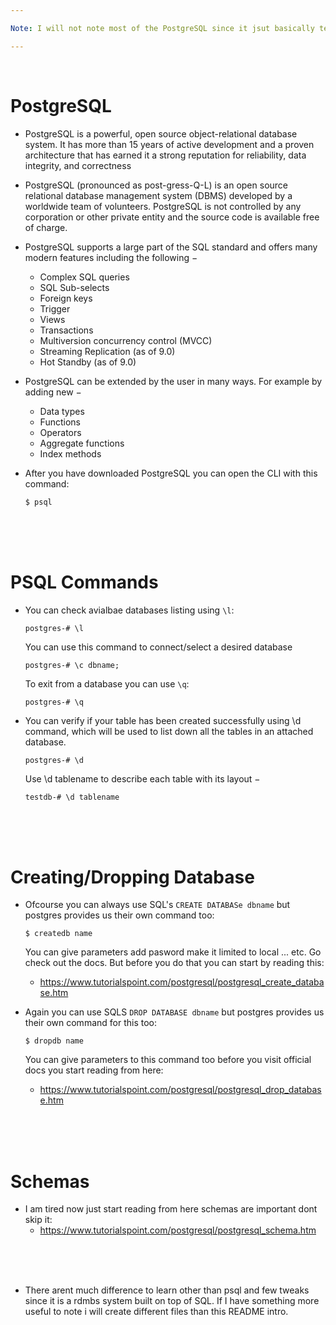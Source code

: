 ```yaml
---

Note: I will not note most of the PostgreSQL since it jsut basically teaches you SQL. You can view my [SQL notes here](https://github.com/demirantay/notebook/tree/master/compsci/web-backend/sql) . I will mostly note the little tweaks I need to learn for using PostgreSQL

---
```


<br>

# PostgreSQL

- PostgreSQL is a powerful, open source object-relational database system. It has more than 15 years of active development and a proven architecture that has earned it a strong reputation for reliability, data integrity, and correctness

- PostgreSQL (pronounced as post-gress-Q-L) is an open source relational database management system (DBMS) developed by a worldwide team of volunteers. PostgreSQL is not controlled by any corporation or other private entity and the source code is available free of charge.

- PostgreSQL supports a large part of the SQL standard and offers many modern features including the following −
  - Complex SQL queries
  - SQL Sub-selects
  - Foreign keys
  - Trigger
  - Views
  - Transactions
  - Multiversion concurrency control (MVCC)
  - Streaming Replication (as of 9.0)
  - Hot Standby (as of 9.0)
  
- PostgreSQL can be extended by the user in many ways. For example by adding new −
  - Data types
  - Functions
  - Operators
  - Aggregate functions
  - Index methods
  
- After you have downloaded PostgreSQL you can open the CLI with this command:
  ```
  $ psql
  ```
  
<br>
<br>
<br>

# PSQL Commands

- You can check avialbae databases listing using `\l`:
  ```
  postgres-# \l
  ```
  You can use this command to connect/select a desired database
  ```
  postgres-# \c dbname;
  ```
  To exit from a database you can use `\q`:
  ```
  postgres-# \q
  ```
  
- You can verify if your table has been created successfully using \d command, which will be used to list down all the tables in an attached database.
  ```
  postgres-# \d
  ```
  Use \d tablename to describe each table with its layout −
  ```
  testdb-# \d tablename
  ```
  
<br>
<br>
<br>

# Creating/Dropping Database

- Ofcourse you can always use SQL's `CREATE DATABASe dbname` but postgres provides us their own command too:
  ```
  $ createdb name 
  ```
  You can give parameters add pasword make it limited to local ... etc. Go check out the docs. But before you do that you can start by reading this:
    - https://www.tutorialspoint.com/postgresql/postgresql_create_database.htm
    
- Again you can use SQLS `DROP DATABASE dbname` but postgres provides us their own command for this too:
  ```
  $ dropdb name
  ```
  You can give parameters to this command too before you visit official docs you start reading from here:
    - https://www.tutorialspoint.com/postgresql/postgresql_drop_database.htm
    
    
<br>
<br>
<br>

# Schemas

- I am tired now just start reading from here schemas are important dont skip it:
  - https://www.tutorialspoint.com/postgresql/postgresql_schema.htm
  
<br>
<br>
<br>



- There arent much difference to learn other than psql and few tweaks since it is a rdmbs system built on top of SQL. If I have something more useful to note i will create different files than this README intro.
  
  
  
  
  
  
  
  
  
  
  
  
  
  
  
